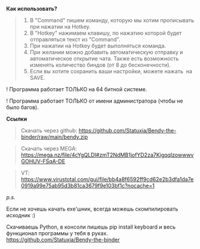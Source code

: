 **Как использовать?**
> 1) В "Command" пишем команду, которую мы хотим прописывать при нажатии на Hotkey.
> 2) В "Hotkey" нажимаем клавишу, по нажатию которой будет отправляться текст из "Command".
> 3) При нажатии на Hotkey будет выполняться команда.
> 4) При желании можно добавить автоматическую отправку и автоматическое открытие чата. Также есть возможность изменять количество биндов (от 8 до бесконечности).
> 5) Если вы хотите сохранить ваши настройки, можете нажать  на SAVE.

! Программа работает ТОЛЬКО на 64 битной системе.

! Программа работает ТОЛЬКО от имени администратора (чтобы не было багов).

**Ссылки**
> Скачать через github: https://github.com/Statuxia/Bendy-the-binder/raw/main/bendy.zip

> Скачать через MEGA: https://mega.nz/file/4cYgQLDI#zmT2NdMB1jofYD2za7KigqqlzowwwvGOHUV-FSqA-DE

> VT: https://www.virustotal.com/gui/file/bb4a8f6592ff9cd62e2b3dfa1da7e0919a99e75ab95d3b81ca3679f9e103bf1c?nocache=1

*p.s.*

Если не хочешь качать exe'шник, всегда можешь скомпилировать исходник :)

Скачиваешь Python, в консоли пишешь pip install keyboard и весь функционал программы у тебя в руках.
https://github.com/Statuxia/Bendy-the-binder
